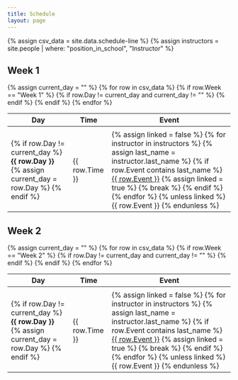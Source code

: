 ```yaml
---
title: Schedule
layout: page
---
```


{% assign csv_data = site.data.schedule-line %}
{% assign instructors = site.people | where: "position_in_school", "Instructor" %}

<h2>Week 1</h2>
<table>
  <thead>
    <tr>
      <th>Day</th>
      <th>Time</th>
      <th>Event</th>
    </tr>
  </thead>
  <tbody>
    {% assign current_day = "" %}
    {% for row in csv_data %}
      {% if row.Week == "Week 1" %}
        {% if row.Day != current_day and current_day != "" %}
          <tr>
            <td colspan="3"></td>
          </tr>
        {% endif %}
        <tr
          {% if row.Event contains "Coffee Break" %}style="background-color: #ffe4b5;"{% endif %}
          {% if row.Event contains "Breakfast" %}style="background-color: #ffe4b5;"{% endif %}
          {% if row.Event contains "Lunch" %}style="background-color: #ffe4b5;"{% endif %}
          {% if row.Event contains "Dinner" %}style="background-color:  #ffe4b5;"{% endif %}
          {% if row.Event contains "Reception" %}style="background-color:  #ffe4b5;"{% endif %}
          {% if row.Event contains "Project" %}style="background-color:rgb(194, 207, 209);"{% endif %}
          {% if row.Event contains "Supervised Project" %}style="background-color:rgb(175, 202, 206);"{% endif %}
          {% if row.Event contains "Lecture" %}style="background-color:rgb(226, 239, 241);"{% endif %}
        >
          <td>
            {% if row.Day != current_day %}
              <strong>{{ row.Day }}</strong>
              {% assign current_day = row.Day %}
            {% endif %}
          </td>
          <td>{{ row.Time }}</td>
          <td>
            {% assign linked = false %}
            {% for instructor in instructors %}
              {% assign last_name = instructor.last_name %}
              {% if row.Event contains last_name %}
                <a href="{{ site.baseurl }}{{ instructor.url }}">{{ row.Event }}</a>
                {% assign linked = true %}
                {% break %}
              {% endif %}
            {% endfor %}
            {% unless linked %}
              {{ row.Event }}
            {% endunless %}
          </td>
        </tr>
      {% endif %}
    {% endfor %}
  </tbody>
</table>

<h2>Week 2</h2>
<table>
  <thead>
    <tr>
      <th>Day</th>
      <th>Time</th>
      <th>Event</th>
    </tr>
  </thead>
  <tbody>
    {% assign current_day = "" %}
    {% for row in csv_data %}
      {% if row.Week == "Week 2" %}
        {% if row.Day != current_day and current_day != "" %}
          <tr>
            <td colspan="3"></td>
          </tr>
        {% endif %}
        <tr
         {% if row.Event contains "Coffee Break" %}style="background-color: #ffe4b5;"{% endif %}
          {% if row.Event contains "Breakfast" %}style="background-color: #ffe4b5;"{% endif %}
          {% if row.Event contains "Lunch" %}style="background-color: #ffe4b5;"{% endif %}
          {% if row.Event contains "Dinner" %}style="background-color:  #ffe4b5;"{% endif %}
          {% if row.Event contains "Reception" %}style="background-color:  #ffe4b5;"{% endif %}
          {% if row.Event contains "Project" %}style="background-color:rgb(194, 207, 209);"{% endif %}
          {% if row.Event contains "Supervised Project" %}style="background-color:rgb(175, 202, 206);"{% endif %}
          {% if row.Event contains "Lecture" %}style="background-color:rgb(226, 239, 241);"{% endif %}
        >
          <td>
            {% if row.Day != current_day %}
              <strong>{{ row.Day }}</strong>
              {% assign current_day = row.Day %}
            {% endif %}
          </td>
          <td>{{ row.Time }}</td>
          <td>
            {% assign linked = false %}
            {% for instructor in instructors %}
              {% assign last_name = instructor.last_name %}
              {% if row.Event contains last_name %}
                <a href="{{ site.baseurl }}{{ instructor.url }}">{{ row.Event }}</a>
                {% assign linked = true %}
                {% break %}
              {% endif %}
            {% endfor %}
            {% unless linked %}
              {{ row.Event }}
            {% endunless %}
          </td>
        </tr>
      {% endif %}
    {% endfor %}
  </tbody>
</table>